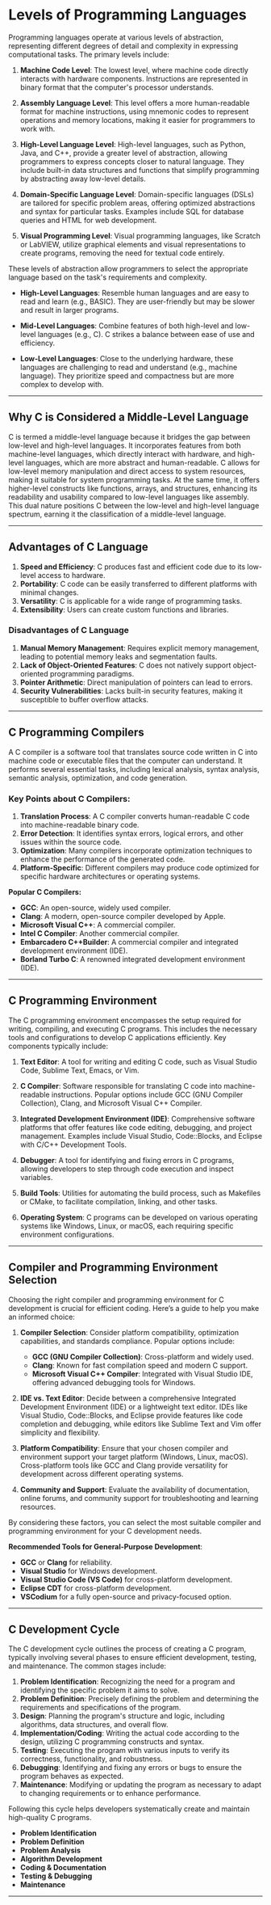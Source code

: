 # Levels of Programming Languages

Programming languages operate at various levels of abstraction, representing different degrees of detail and complexity in expressing computational tasks. The primary levels include:

1. **Machine Code Level**: The lowest level, where machine code directly interacts with hardware components. Instructions are represented in binary format that the computer's processor understands.

2. **Assembly Language Level**: This level offers a more human-readable format for machine instructions, using mnemonic codes to represent operations and memory locations, making it easier for programmers to work with.

3. **High-Level Language Level**: High-level languages, such as Python, Java, and C++, provide a greater level of abstraction, allowing programmers to express concepts closer to natural language. They include built-in data structures and functions that simplify programming by abstracting away low-level details.

4. **Domain-Specific Language Level**: Domain-specific languages (DSLs) are tailored for specific problem areas, offering optimized abstractions and syntax for particular tasks. Examples include SQL for database queries and HTML for web development.

5. **Visual Programming Level**: Visual programming languages, like Scratch or LabVIEW, utilize graphical elements and visual representations to create programs, removing the need for textual code entirely.

These levels of abstraction allow programmers to select the appropriate language based on the task's requirements and complexity.

- **High-Level Languages**: Resemble human languages and are easy to read and learn (e.g., BASIC). They are user-friendly but may be slower and result in larger programs.

- **Mid-Level Languages**: Combine features of both high-level and low-level languages (e.g., C). C strikes a balance between ease of use and efficiency.

- **Low-Level Languages**: Close to the underlying hardware, these languages are challenging to read and understand (e.g., machine language). They prioritize speed and compactness but are more complex to develop with.

---

## Why C is Considered a Middle-Level Language

C is termed a middle-level language because it bridges the gap between low-level and high-level languages. It incorporates features from both machine-level languages, which directly interact with hardware, and high-level languages, which are more abstract and human-readable. C allows for low-level memory manipulation and direct access to system resources, making it suitable for system programming tasks. At the same time, it offers higher-level constructs like functions, arrays, and structures, enhancing its readability and usability compared to low-level languages like assembly. This dual nature positions C between the low-level and high-level language spectrum, earning it the classification of a middle-level language.

---

## Advantages of C Language

1. **Speed and Efficiency**: C produces fast and efficient code due to its low-level access to hardware.
2. **Portability**: C code can be easily transferred to different platforms with minimal changes.
3. **Versatility**: C is applicable for a wide range of programming tasks.
4. **Extensibility**: Users can create custom functions and libraries.

### Disadvantages of C Language

1. **Manual Memory Management**: Requires explicit memory management, leading to potential memory leaks and segmentation faults.
2. **Lack of Object-Oriented Features**: C does not natively support object-oriented programming paradigms.
3. **Pointer Arithmetic**: Direct manipulation of pointers can lead to errors.
4. **Security Vulnerabilities**: Lacks built-in security features, making it susceptible to buffer overflow attacks.

---

## C Programming Compilers

A C compiler is a software tool that translates source code written in C into machine code or executable files that the computer can understand. It performs several essential tasks, including lexical analysis, syntax analysis, semantic analysis, optimization, and code generation.

### Key Points about C Compilers:

1. **Translation Process**: A C compiler converts human-readable C code into machine-readable binary code.
2. **Error Detection**: It identifies syntax errors, logical errors, and other issues within the source code.
3. **Optimization**: Many compilers incorporate optimization techniques to enhance the performance of the generated code.
4. **Platform-Specific**: Different compilers may produce code optimized for specific hardware architectures or operating systems.

**Popular C Compilers:**

- **GCC**: An open-source, widely used compiler.
- **Clang**: A modern, open-source compiler developed by Apple.
- **Microsoft Visual C++**: A commercial compiler.
- **Intel C Compiler**: Another commercial compiler.
- **Embarcadero C++Builder**: A commercial compiler and integrated development environment (IDE).
- **Borland Turbo C**: A renowned integrated development environment (IDE).

---

## C Programming Environment

The C programming environment encompasses the setup required for writing, compiling, and executing C programs. This includes the necessary tools and configurations to develop C applications efficiently. Key components typically include:

1. **Text Editor**: A tool for writing and editing C code, such as Visual Studio Code, Sublime Text, Emacs, or Vim.

2. **C Compiler**: Software responsible for translating C code into machine-readable instructions. Popular options include GCC (GNU Compiler Collection), Clang, and Microsoft Visual C++ Compiler.

3. **Integrated Development Environment (IDE)**: Comprehensive software platforms that offer features like code editing, debugging, and project management. Examples include Visual Studio, Code::Blocks, and Eclipse with C/C++ Development Tools.

4. **Debugger**: A tool for identifying and fixing errors in C programs, allowing developers to step through code execution and inspect variables.

5. **Build Tools**: Utilities for automating the build process, such as Makefiles or CMake, to facilitate compilation, linking, and other tasks.

6. **Operating System**: C programs can be developed on various operating systems like Windows, Linux, or macOS, each requiring specific environment configurations.

---

## Compiler and Programming Environment Selection

Choosing the right compiler and programming environment for C development is crucial for efficient coding. Here’s a guide to help you make an informed choice:

1. **Compiler Selection**: Consider platform compatibility, optimization capabilities, and standards compliance. Popular options include:
   
   - **GCC (GNU Compiler Collection)**: Cross-platform and widely used.
   - **Clang**: Known for fast compilation speed and modern C support.
   - **Microsoft Visual C++ Compiler**: Integrated with Visual Studio IDE, offering advanced debugging tools for Windows.

2. **IDE vs. Text Editor**: Decide between a comprehensive Integrated Development Environment (IDE) or a lightweight text editor. IDEs like Visual Studio, Code::Blocks, and Eclipse provide features like code completion and debugging, while editors like Sublime Text and Vim offer simplicity and flexibility.

3. **Platform Compatibility**: Ensure that your chosen compiler and environment support your target platform (Windows, Linux, macOS). Cross-platform tools like GCC and Clang provide versatility for development across different operating systems.

4. **Community and Support**: Evaluate the availability of documentation, online forums, and community support for troubleshooting and learning resources.

By considering these factors, you can select the most suitable compiler and programming environment for your C development needs.

**Recommended Tools for General-Purpose Development**:

- **GCC** or **Clang** for reliability.
- **Visual Studio** for Windows development.
- **Visual Studio Code (VS Code)** for cross-platform development.
- **Eclipse CDT** for cross-platform development.
- **VSCodium** for a fully open-source and privacy-focused option.

---

## C Development Cycle

The C development cycle outlines the process of creating a C program, typically involving several phases to ensure efficient development, testing, and maintenance. The common stages include:

1. **Problem Identification**: Recognizing the need for a program and identifying the specific problem it aims to solve.
2. **Problem Definition**: Precisely defining the problem and determining the requirements and specifications of the program.
3. **Design**: Planning the program's structure and logic, including algorithms, data structures, and overall flow.
4. **Implementation/Coding**: Writing the actual code according to the design, utilizing C programming constructs and syntax.
5. **Testing**: Executing the program with various inputs to verify its correctness, functionality, and robustness.
6. **Debugging**: Identifying and fixing any errors or bugs to ensure the program behaves as expected.
7. **Maintenance**: Modifying or updating the program as necessary to adapt to changing requirements or to enhance performance.

Following this cycle helps developers systematically create and maintain high-quality C programs.

- **Problem Identification**
- **Problem Definition**
- **Problem Analysis**
- **Algorithm Development**
- **Coding & Documentation**
- **Testing & Debugging**
- **Maintenance**

---
